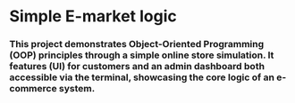 # Simple E-market logic
### This project demonstrates Object-Oriented Programming (OOP) principles through a simple online store simulation. It features (UI) for customers and an admin dashboard both accessible via the terminal, showcasing the core logic of an e-commerce system.
